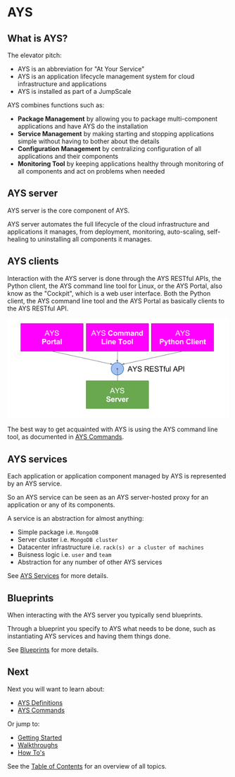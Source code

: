 # AYS

## What is AYS?

The elevator pitch:
- AYS is an abbreviation for "At Your Service"
- AYS is an application lifecycle management system for cloud infrastructure and applications
- AYS is installed as part of a JumpScale

AYS combines functions such as:
- **Package Management** by allowing you to package multi-component applications and have AYS do the installation
- **Service Management** by making starting and stopping applications simple without having to bother about the details
- **Configuration Management** by centralizing configuration of all applications and their components
- **Monitoring Tool** by keeping applications healthy through monitoring of all components and act on problems when needed


## AYS server

AYS server is the core component of AYS.

AYS server automates the full lifecycle of the cloud infrastructure and applications it manages, from deployment, monitoring, auto-scaling, self-healing to uninstalling all components it manages.


## AYS clients

Interaction with the AYS server is done through the AYS RESTful APIs, the Python client, the AYS command line tool for Linux, or the AYS Portal, also know as the "Cockpit", which is a web user interface. Both the Python client, the AYS command line tool and the AYS Portal as basically clients to the AYS RESTful API.

![](Images/AYSClients.png)

The best way to get acquainted with AYS is using the AYS command line tool, as documented in [AYS Commands](Commands/README.md).


## AYS services

Each application or application component managed by AYS is represented by an AYS service.

So an AYS service can be seen as an AYS server-hosted proxy for an application or any of its components.

A service is an abstraction for almost anything:

- Simple package i.e. `MongoDB`
- Server cluster i.e. `MongoDB cluster`
- Datacenter infrastructure i.e. `rack(s) or a cluster of machines`
- Buisness logic i.e. `user` and `team`
- Abstraction for any number of other AYS services

See [AYS Services](Definitions/Services.md) for more details.


## Blueprints

When interacting with the AYS server you typically send blueprints.

Through a blueprint you specify to AYS what needs to be done, such as instantiating AYS services and having them things done.

See [Blueprints](Definitions/Blueprints.md) for more details.


## Next

Next you will want to learn about:
- [AYS Definitions](Definitions/README.md)
- [AYS Commands](Commands/README.md)

Or jump to:
- [Getting Started](gettingstarted/README.md)
- [Walkthroughs](walkthroughs/README.md)
- [How To's](Howto/README.md)

See the [Table of Contents](SUMMARY.md) for an overview of all topics.
